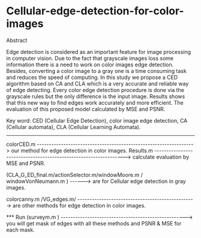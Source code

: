 # Cellular-edge-detection-for-color-images



Abstract

Edge detection is considered as an important feature for image processing in computer vision. Due to the fact that grayscale images loss some information there is a need to work on color images edge detection. Besides, converting a color image to a gray one is a time consuming task and reduces the speed of computing. In this study we propose a CED algorithm based on CA and CLA which is a very accurate and reliable way of edge detecting. Every color edge detection procedure is done via the grayscale rules but the only difference is the input image. Results shows that this new way to find edges work accurately and more efficient. The evaluation of this proposed model calculated by MSE and PSNR. 


Key word: CED (Cellular Edge Detection), color image edge detection, CA (Cellular automata), CLA (Cellular Learning Automata).


--------------------------------------------------


colorCED.m  ----------------------------------------------------------------->  our method for  edge detection in color images.
Results.m   ----------------------------------------------------------------->  calculate evaluation by MSE and PSNR.

(CLA_G_ED_final.m/actionSelector.m/windowMoore.m / windowVonNeumann.m ) ------> are for Cellular edge detection in gray images.

colorcanny.m /VG_edges.m/ ------------------------------------------------->  are other methods for edge detection in color images.

 
*** Run (surveym.m ) ---------------------------------------------------->                                                                                          you will get mask of edges with all these methods and PSNR & MSE for each mask.

